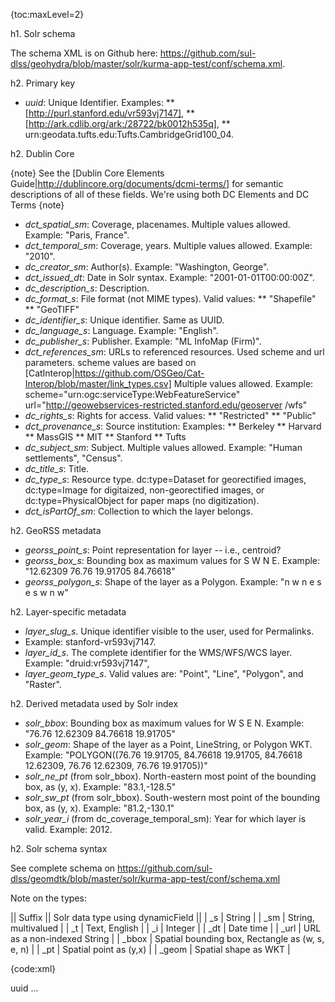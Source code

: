 {toc:maxLevel=2}

h1. Solr schema

The schema XML is on Github here: https://github.com/sul-dlss/geohydra/blob/master/solr/kurma-app-test/conf/schema.xml.

h2. Primary key

* *uuid*: Unique Identifier. Examples:
** [http://purl.stanford.edu/vr593vj7147],
** [http://ark.cdlib.org/ark:/28722/bk0012h535q],
** urn:geodata.tufts.edu:Tufts.CambridgeGrid100_04.

h2. Dublin Core

{note}
See the [Dublin Core Elements Guide|http://dublincore.org/documents/dcmi-terms/] for semantic descriptions of all of these fields. We're using both DC Elements and DC Terms
{note}

* *dct_spatial_sm*: Coverage, placenames. Multiple values allowed. Example: "Paris, France".
* *dct_temporal_sm*: Coverage, years. Multiple values allowed. Example: "2010".
* *dc_creator_sm*: Author(s). Example: "Washington, George".
* *dct_issued_dt*: Date in Solr syntax. Example: "2001-01-01T00:00:00Z".
* *dc_description_s*: Description.
* *dc_format_s*: File format (not MIME types). Valid values:
** "Shapefile"
** "GeoTIFF"
* *dc_identifier_s*: Unique identifier. Same as UUID.
* *dc_language_s*: Language. Example: "English".
* *dc_publisher_s*: Publisher. Example: "ML InfoMap (Firm)".
* *dct_references_sm*: URLs to referenced resources. Used scheme and url parameters. scheme values are based on [CatInterop|https://github.com/OSGeo/Cat-Interop/blob/master/link_types.csv] Multiple values allowed. Example:
scheme="urn:ogc:serviceType:WebFeatureService" url="http://geowebservices-restricted.stanford.edu/geoserver
/wfs"
* *dc_rights_s*: Rights for access. Valid values:
** "Restricted"
** "Public"
* *dct_provenance_s*: Source institution: Examples:
** Berkeley
** Harvard
** MassGIS
** MIT
** Stanford
** Tufts
* *dc_subject_sm*: Subject. Multiple values allowed. Example: "Human settlements", "Census".
* *dc_title_s*: Title.
* *dc_type_s*: Resource type. dc:type=Dataset for georectified images, dc:type=Image for digitaized, non-georectified images, or dc:type=PhysicalObject for paper maps (no digitization).
* *dct_isPartOf_sm*: Collection to which the layer belongs.

h2. GeoRSS metadata

* *georss_point_s*: Point representation for layer -- i.e., centroid?
* *georss_box_s*: Bounding box as maximum values for S W N E. Example: "12.62309 76.76 19.91705 84.76618"
* *georss_polygon_s*: Shape of the layer as a Polygon.
Example: "n w n e s e s w n w"

h2. Layer-specific metadata

* *layer_slug_s*. Unique identifier visible to the user, used for Permalinks.
* Example: stanford-vr593vj7147.
* *layer_id_s*. The complete identifier for the WMS/WFS/WCS layer.
Example: "druid:vr593vj7147",
* *layer_geom_type_s*. Valid values are: "Point", "Line", "Polygon", and "Raster".

h2. Derived metadata used by Solr index

* *solr_bbox*: Bounding box as maximum values for W S E N. Example: "76.76 12.62309 84.76618 19.91705"
* *solr_geom*: Shape of the layer as a Point, LineString, or Polygon WKT.
Example: "POLYGON((76.76 19.91705, 84.76618 19.91705, 84.76618 12.62309, 76.76 12.62309, 76.76 19.91705))"
* *solr_ne_pt* (from solr_bbox). North-eastern most point of the bounding box, as (y, x). Example: "83.1,-128.5"
* *solr_sw_pt* (from solr_bbox). South-western most point of the bounding box, as (y, x). Example: "81.2,-130.1"
* *solr_year_i* (from dc_coverage_temporal_sm): Year for which layer is valid. Example: 2012.

h2. Solr schema syntax

See complete schema on https://github.com/sul-dlss/geomdtk/blob/master/solr/kurma-app-test/conf/schema.xml

Note on the types:

|| Suffix || Solr data type using dynamicField ||
| \_s | String |
| \_sm | String, multivalued |
| \_t | Text, English |
| \_i | Integer |
| \_dt | Date time |
| \_url | URL as a non-indexed String |
| \_bbox | Spatial bounding box, Rectangle as (w, s, e, n) |
| \_pt | Spatial point as (y,x) |
| \_geom | Spatial shape as WKT |


{code:xml}
<?xml version="1.0" encoding="UTF-8"?>
<schema name="GeoBlacklight" version="1.5">
  <uniqueKey>uuid</uniqueKey>
  <fields>
  ...
    <!-- Spatial field types:
    
         Solr3:
           <field name="my_pt">83.1,-117.312</field> 
             as (y,x)

         Solr4:             

           <field name="my_bbox">-117.312 83.1 -115.39 84.31</field> 
             as (W S E N)

           <field name="my_geom">POLYGON((1 8, 1 9, 2 9, 2 8, 1 8))</field> 
             as WKT for point, linestring, polygon

      -->
    <dynamicField name="*_pt"     type="location"     stored="true" indexed="true"/>
    <dynamicField name="*_bbox"   type="location_rpt" stored="true" indexed="true"/>
    <dynamicField name="*_geom"   type="location_jts" stored="true" indexed="true"/>
  </fields>
  <types>
    ...
    <fieldType name="location" class="solr.LatLonType" subFieldSuffix="_d"/>
    <fieldType name="location_rpt" class="solr.SpatialRecursivePrefixTreeFieldType"
               distErrPct="0.025"
               maxDistErr="0.000009"
               units="degrees"
            />
    <fieldType name="location_jts" class="solr.SpatialRecursivePrefixTreeFieldType"
               spatialContextFactory="com.spatial4j.core.context.jts.JtsSpatialContextFactory"
               distErrPct="0.025"
               maxDistErr="0.000009"
               units="degrees"
            />
  </types>
</schema>
{code}


----
h1. Solr queries

* Use the Solr query interface with LatLon data on [sul-solr-a|http://sul-solr-a/solr/#/] to try these using ogp core.
* For the polygon or JTS queries use [ogpapp-test|http://localhost:8983/solr/#/] via ssh tunnel to jetty 8983.

h2. Solr 3: Pseudo-spatial using _solr.LatLon_

{warning}
solr.LatLonType does not correctly work across the international dateline in these queries. _latlon in these examples are assumed to be solr.LatLonType.
{warning}

h3. Search for point within 50 km of N40 W114

Note: Solr _bbox_ uses circle with radius not rectangles.

{code:xml}
<str name="d">50</str>
<str name="q">*:*</str>
<str name="sfield">solr_latlon</str>
<str name="pt">40,-114</str>
<str name="fq">{!geofilt}</str>
{code}


h3. Search for single point _within_ a bounding box of SW=40,-120 NE=50,-110

{code:xml}
<str name="q">*:*</str>
<str name="fq">solr_latlon:[40,-120 TO 50,-110]</str>
{code}

h3. Search for bounding box _within_ a bounding box of SW=20,-160 NE=70,-70

{code:xml}
<str name="q">*:*</str>
<str name="fq">solr_sw_latlon:[20,-160 TO 70,-70] AND solr_ne_latlon:[20,-160 TO 70,-70]</str>
{code}

h2. Solr 4 Spatial -- non JTS

{warning}
_pt and _bbox in these examples are assumed to be solr.SpatialRecursivePrefixTreeFieldType.
{warning}

h3. Search for point _within_ a bounding box of SW=20,-160 NE=70,-70

{code:xml}
<str name="q">*:*</str>
<str name="fq">solr_pt:"Intersects(-160 20 -70 70)"</str>
{code}

h3. Search for bounding box _within_ a bounding box of SW=20,-160 NE=70,-70

{code:xml}
<str name="q">*:*</str>
<str name="fq">solr_sw_pt:[20,-160 TO 70,-70] AND solr_ne_pt:[20,-160 TO 70,-70]</str>
{code}


h3. Solr 4: ... using polygon intersection

{code:xml}
<str name="q">*:*</str>
<str name="fq">solr_bbox:"Intersects(-160 20 -70 70)"</str>
{code}


h3. Solr 4: ... using polygon containment

{code:xml}
<str name="q">*:*</str>
<str name="fq">solr_bbox:"IsWithin(-160 20 -150 30)"</str>
{code}

h3. Solr 4: ... using polygon containment for spatial relevancy

{code:xml}
<str name="q">solr_bbox:"IsWithin(-160 20 -150 30)"^10 railroads</str>
<str name="fq">solr_bbox:"Intersects(-160 20 -150 30)"</str>
{code}


h2. Solr 4 Spatial -- JTS

{warning}
This query requires [JTS|http://tsusiatsoftware.net/jts/main.html] installed in Solr 4, where the spatialContextFactory="com.spatial4j.core.context.jts.JtsSpatialContextFactory" for the solr.SpatialRecursivePrefixTreeFieldType field class.
{warning}


h3. Search for bbox _intersecting_ bounding box of SW=20,-160 NE=70,-70 using polygon intersection


{code:xml}
<str name="q">*:*</str>
<str name="fq">solr_bbox:"Intersects(POLYGON((-160 20, -160 70, -70 70, -70 20, -160 20)))"</str>
{code}


h2. Scoring formula

{code}
text^1
dc_description_ti^2
dc_creator_tmi^3
dc_publisher_ti^3
dct_isPartOf_tmi^4
dc_subject_tmi^5
dct_spatial_tmi^5
dct_temporal_tmi^5
dc_title_ti^6
dc_rights_ti^7
dct_provenance_ti^8
layer_geom_type_ti^9
layer_slug_ti^10
dc_identifier_ti^10
{code}

h2. Facets

{code:xml}
<str name="facet.field">dct_spatial_sm</str>
<str name="facet.field">dc_format_s</str>
<str name="facet.field">dc_language_s</str>
<str name="facet.field">dc_publisher_s</str>
<str name="facet.field">dc_rights_s</str>
<str name="facet.field">dct_provenance_s</str>
<str name="facet.field">dc_subject_sm</str>
<str name="facet.field">dct_isPartOf_sm</str>
<str name="facet.field">layer_geom_type_s</str>
<str name="facet.field">solr_year_i</str>
{code}


----
h1. Solr example documents

See [https://github.com/sul-dlss/geohydra/blob/master/ogp/transform.rb].

These metadata would be generated from the OGP Schema, or MODS, or FGDC, or ISO 19139.

{code}

  "uuid": "http://purl.stanford.edu/zy658cr1728",
  "dc_description_s": "This point dataset shows village locations with socio-demographic and economic Census data f
or 2001 for the Union Territory of Andaman and Nicobar Islands, India linked to the 2001 Census. Includes village s
ocio-demographic and economic Census attribute data such as total population, population by sex, household, literac
y and illiteracy rates, and employment by industry. This layer is part of the VillageMap dataset which includes soc
io-demographic and economic Census data for 2001 at the village level for all the states of India. This data layer 
is sourced from secondary government sources, chiefly Survey of India, Census of India, Election Commission, etc. T
his map Includes data for 547 villages, 3 towns, 2 districts, and 1 union territory.; This dataset is intended for 
researchers, students, and policy makers for reference and mapping purposes, and may be used for village level demo
graphic analysis within basic applications to support graphical overlays and analysis with other spatial data.; ",
  "dc_format_s": "Shapefile",
  "dc_identifier_s": "http://purl.stanford.edu/zy658cr1728",
  "dc_language_s": "English",
  "dc_publisher_s": "ML InfoMap (Firm)",
  "dc_rights_s": "Restricted",
  "dc_subject_sm": [
    "Human settlements",
    "Villages",
    "Census",
    "Demography",
    "Population",
    "Sex ratio",
    "Housing",
    "Labor supply",
    "Caste",
    "Literacy",
    "Society",
    "",
    "Location"
  ],
  "dc_title_s": "Andaman and Nicobar, India: Village Socio-Demographic and Economic Census Data, 2001",
  "dc_type_s": "Dataset",
  "dct_isPartOf_sm": "My Collection",
  "dct_references_sm": [
    "scheme=\"urn:ogc:serviceType:WebFeatureService\" url=\"http://geowebservices-restricted.stanford.edu/geoserver/wfs\"",
    "scheme=\"urn:ogc:serviceType:WebMapService\" url=\"http://geowebservices-restricted.stanford.edu/geoserver/wms\"",
    "scheme=\"urn:iso:dataFormat:19139\" url=\"http://purl.stanford.edu/zy658cr1728.iso19139\"",
    "scheme=\"urn:x-osgeo:link:www\" url=\"http://purl.stanford.edu/zy658cr1728\"",
    "scheme=\"urn:loc:dataFormat:MODS\" url=\"http://purl.stanford.edu/zy658cr1728.mods\"",
    "scheme=\"urn:x-osgeo:link:www-thumbnail\", url=\"http://example.com/preview.jpg\""
  ],
  "dct_spatial_sm": [
    "Andaman and Nicobar Islands",
    "Andaman",
    "Nicobar",
    "Car Nicobar Island",
    "Port Blair",
    "Indira Point",
    "Diglipur",
    "Nancowry Island"
  ],
  "dct_temporal_sm": "2001-01-01T00:00:00Z",
  "dct_issued_dt": "2000-01-01T00:00:00Z",
  "dct_provenance_s": "Stanford",
  "georss_box_s": "6.761581 92.234924 13.637013 94.262535",
  "georss_polygon_s": "13.637013 92.234924 13.637013 94.262535 6.761581 94.262535 6.761581 92.234924 13.637013 92.234924",
  "layer_slug_s": "stanford-zy658cr1728",
  "layer_id_s": "druid:zy658cr1728",
  "layer_srs_s": "EPSG:4326",
  "layer_geom_type_s": "Point",
  "solr_bbox": "92.234924 6.761581 94.262535 13.637013",
  "solr_ne_pt": "13.637013,94.262535",
  "solr_sw_pt": "6.761581,92.234924",
  "solr_geom": "POLYGON((92.234924 13.637013, 94.262535 13.637013, 94.262535 6.761581, 92.234924 6.761581, 92.234924 13.637013))"
  "score": 1.6703978
}
{code}

h1. Links

* Solr 4: [http://wiki.apache.org/solr/SolrAdaptersForLuceneSpatial4]
* Solr 3: [http://wiki.apache.org/solr/SpatialSearch]
* JTS: [http://tsusiatsoftware.net/jts/main.html]